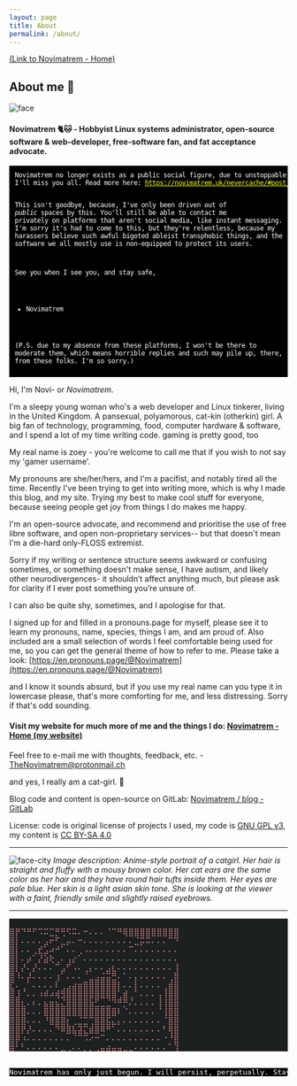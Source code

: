 ```yaml
---
layout: page
title: About
permalink: /about/
---
```

[(Link to Novimatrem - Home)](https://novimatrem.uk/)
## About me 💚

![face](https://gitlab.com/Novimatrem/blog/-/raw/master/face.png)

#### Novimatrem 🐈🐱 - Hobbyist Linux systems administrator, open-source software & web-developer, free-software fan, and fat acceptance advocate.

<div style="background-color:black;">
<span style="color:white;"><article><pre style="letter-spacing:-0.5px; padding:10px; font-size:12px; background-color:black;">Novimatrem no longer exists as a public social figure, due to unstoppable constant harassment online.
I'll miss you all. Read more here: <a target="_blank" style="color:yellow" href="https://novimatrem.uk/nevercache/#post_1">https://novimatrem.uk/nevercache/#post_1</a>

This isn't goodbye, because, I've only been driven out of *public* spaces by this.
You'll still be able to contact me privately on platforms that aren't social media, like instant messaging.
I'm sorry it's had to come to this, but they're relentless, because my harassers believe such awful bigoted 
ableist transphobic things, and the software we all mostly use is non-equipped to protect its users.

See you when I see you, and stay safe,
- Novimatrem

(P.S. due to my absence from these platforms, I won't be there to moderate them, which means horrible 
replies and such may pile up, there, from these folks. I'm so sorry.)
</pre>
</article>
</span>
</div>

Hi, I'm Novi- or *Novimatrem*.

I'm a sleepy young woman who's a web developer and Linux tinkerer, living in the United Kingdom. A pansexual, polyamorous, cat-kin (otherkin) girl. A big fan of technology, programming, food, computer hardware & software, and I spend a lot of my time writing code. gaming is pretty good, too

My real name is zoey - you're welcome to call me that if you wish to not say my 'gamer username'.

My pronouns are she/her/hers, and I'm a pacifist, and notably tired all the time. Recently I've been trying to get into writing more, which is why I made this blog, and my site. Trying my best to make cool stuff for everyone, because seeing people get joy from things I do makes me happy.

I'm an open-source advocate, and recommend and prioritise the use of free libre software, and open non-proprietary services-- but that doesn't mean I'm a die-hard only-FLOSS extremist.

Sorry if my writing or sentence structure seems awkward or confusing sometimes, or something doesn't make sense, I have autism, and likely other neurodivergences- it shouldn’t affect anything much, but please ask for clarity if I ever post something you’re unsure of.

I can also be quite shy, sometimes, and I apologise for that.

I signed up for and filled in a pronouns.page for myself, please see it to learn my pronouns, name, species, things I am, and am proud of. Also included are a small selection of words I feel comfortable being used for me, so you can get the general theme of how to refer to me. Please take a look: [https://en.pronouns.page/@Novimatrem](https://en.pronouns.page/@Novimatrem)

and I know it sounds absurd, but if you use my real name can you type it in lowercase please, that's more comforting for me, and less distressing. Sorry if that's odd sounding.

#### **Visit my website for much more of me and the things I do: [Novimatrem - Home (my website)](https://novimatrem.uk/)**

Feel free to e-mail me with thoughts, feedback, etc. - [TheNovimatrem@protonmail.ch](mailto:TheNovimatrem@protonmail.ch)

and yes, I really am a cat-girl. 💚

Blog code and content is open-source on GitLab: [Novimatrem / blog - GitLab](https://gitlab.com/Novimatrem/blog)

License: code is original license of projects I used, my code is [GNU GPL v3](https://www.gnu.org/licenses/gpl-3.0.en.html), my content is [CC BY-SA 4.0](https://creativecommons.org/licenses/by-sa/4.0/)

___


![face-city](https://gitlab.com/Novimatrem/blog/-/raw/master/faceCityMaxAbout.png)
*Image description: Anime-style portrait of a catgirl. Her hair is straight and fluffy with a mousy brown color. Her cat ears are the same color as her hair and they have round hair tufts inside them. Her eyes are pale blue. Her skin is a light asian skin tone. She is looking at the viewer with a faint, friendly smile and slightly raised eyebrows.*

___

<font color='#ff9797' style="background-color: #1c2021">
<span style="color:#ff9797; background-color: #1c2021">
<pre>
<div style="color:#ff9797; background-color: #1c2021">
⣿⡟⠙⠛⠋⠩⠭⣉⡛⢛⠫⠭⠄⠒⠄⠄⠄⠈⠉⠛⢿⣿⣿⣿⣿⣿⣿⣿⣿⣿
⣿⡇⠄⠄⠄⠄⣠⠖⠋⣀⡤⠄⠒⠄⠄⠄⠄⠄⠄⠄⠄⠄⣈⡭⠭⠄⠄⠄⠉⠙
⣿⡇⠄⠄⢀⣞⣡⠴⠚⠁⠄⠄⢀⠠⠄⠄⠄⠄⠄⠄⠄⠉⠄⠄⠄⠄⠄⠄⠄⠄
⣿⡇⠄⡴⠁⡜⣵⢗⢀⠄⢠⡔⠁⠄⠄⠄⠄⠄⠄⠄⠄⠄⠄⠄⠄⠄⠄⠄⠄⠄
⣿⡇⡜⠄⡜⠄⠄⠄⠉⣠⠋⠠⠄⢀⡄⠄⠄⣠⣆⠄⠄⠄⠄⠄⠄⠄⠄⠄⠄⢸
⣿⠸⠄⡼⠄⠄⠄⠄⢰⠁⠄⠄⠄⠈⣀⣠⣬⣭⣛⠄⠁⠄⡄⠄⠄⠄⠄⠄⢀⣿
⣏⠄⢀⠁⠄⠄⠄⠄⠇⢀⣠⣴⣶⣿⣿⣿⣿⣿⣿⡇⠄⠄⡇⠄⠄⠄⠄⢀⣾⣿
⣿⣸⠈⠄⠄⠰⠾⠴⢾⣻⣿⣿⣿⣿⣿⣿⣿⣿⣿⢁⣾⢀⠁⠄⠄⠄⢠⢸⣿⣿
⣿⣿⣆⠄⠆⠄⣦⣶⣦⣌⣿⣿⣿⣿⣷⣋⣀⣈⠙⠛⡛⠌⠄⠄⠄⠄⢸⢸⣿⣿
⣿⣿⣿⠄⠄⠄⣿⣿⣿⣿⣿⣿⣿⣿⣿⣿⣿⣿⣿⠇⠈⠄⠄⠄⠄⠄⠈⢸⣿⣿
⣿⣿⣿⠄⠄⠄⠘⣿⣿⣿⡆⢀⣈⣉⢉⣿⣿⣯⣄⡄⠄⠄⠄⠄⠄⠄⠄⠈⣿⣿
⣿⣿⡟⡜⠄⠄⠄⠄⠙⠿⣿⣧⣽⣍⣾⣿⠿⠛⠁⠄⠄⠄⠄⠄⠄⠄⠄⠃⢿⣿
⣿⡿⠰⠄⠄⠄⠄⠄⠄⠄⠄⠈⠉⠩⠔⠒⠉⠄⠄⠄⠄⠄⠄⠄⠄⠄⠄⠐⠘⣿
⣿⠃⠃⠄⠄⠄⠄⠄⠄⣀⢀⠄⠄⡀⡀⢀⣤⣴⣤⣤⣀⣀⠄⠄⠄⠄⠄⠄⠁⢹
</div>
</pre>
</span>
</font>

<pre style="font-size: 13px; background-color:black; color:white;">
Novimatrem has only just begun. I will persist, perpetually. Stay strong, and resilient.
</pre>
<br>
<style>
.countup {
  text-align: center;
  margin-bottom: 20px;
  font-weight: 700;
  text-rendering:optimizeLegibility;
  font-family: Helvetica Neue,Helvetica,Arial,sans-serif;
  color:white;
}
.countup .timeel {
  display: inline-block;
  padding: 10px;
  background: #151515;
  margin: 0;
  color: white;
  min-width: 2.6rem;
  margin-left: 13px;
  border-radius: 10px 0 0 10px;
  font-weight: 700;
  text-rendering:optimizeLegibility;
  font-family: Helvetica Neue,Helvetica,Arial,sans-serif;
  color:white;
}
.countup span[class*="timeRef"] {
  border-radius: 0 10px 10px 0;
  margin-left: 0;
  background: #ff7eb7;
  color: #fff;
  font-weight: 700;
  text-rendering:optimizeLegibility;
  font-family: Helvetica Neue,Helvetica,Arial,sans-serif;
  color:white;
}
</style>


